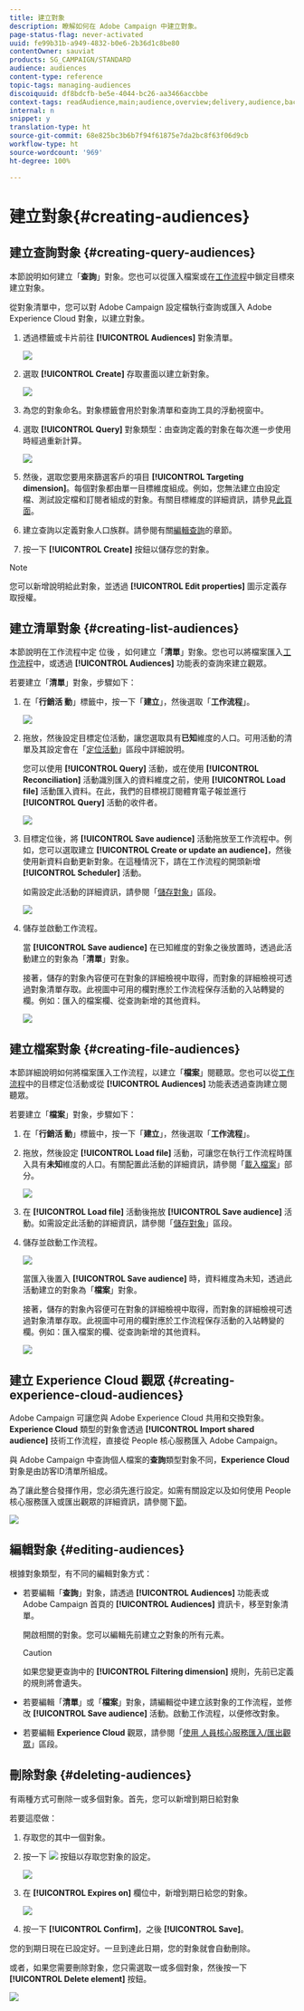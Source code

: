 ```yaml
---
title: 建立對象
description: 瞭解如何在 Adobe Campaign 中建立對象。
page-status-flag: never-activated
uuid: fe99b31b-a949-4832-b0e6-2b36d1c8be80
contentOwner: sauviat
products: SG_CAMPAIGN/STANDARD
audience: audiences
content-type: reference
topic-tags: managing-audiences
discoiquuid: df8bdcfb-be5e-4044-bc26-aa3466accbbe
context-tags: readAudience,main;audience,overview;delivery,audience,back
internal: n
snippet: y
translation-type: ht
source-git-commit: 68e825bc3b6b7f94f61875e7da2bc8f63f06d9cb
workflow-type: ht
source-wordcount: '969'
ht-degree: 100%

---
```



# 建立對象{#creating-audiences}

## 建立查詢對象 {#creating-query-audiences}

本節說明如何建立「**查詢**」對象。您也可以從匯入檔案或在[工作流程](../../automating/using/get-started-workflows.md)中鎖定目標來建立對象。

從對象清單中，您可以對 Adobe Campaign 設定檔執行查詢或匯入 Adobe Experience Cloud 對象，以建立對象。

1. 透過標籤或卡片前往 **[!UICONTROL Audiences]** 對象清單。

   ![](assets/audiences_query_1.png)

1. 選取 **[!UICONTROL Create]** 存取畫面以建立新對象。

   ![](assets/audiences_query.png)

1. 為您的對象命名。對象標籤會用於對象清單和查詢工具的浮動視窗中。
1. 選取 **[!UICONTROL Query]** 對象類型：由查詢定義的對象在每次進一步使用時經過重新計算。

   ![](assets/audience_type_selection.png)

1. 然後，選取您要用來篩選客戶的項目 **[!UICONTROL Targeting dimension]**。每個對象都由單一目標維度組成。例如，您無法建立由設定檔、測試設定檔和訂閱者組成的對象。有關目標維度的詳細資訊，請參見[此頁面](../../automating/using/query.md#targeting-dimensions-and-resources)。
1. 建立查詢以定義對象人口族群。請參閱有關[編輯查詢](../../automating/using/editing-queries.md)的章節。
1. 按一下 **[!UICONTROL Create]** 按鈕以儲存您的對象。

>[!NOTE]
>
>您可以新增說明給此對象，並透過 **[!UICONTROL Edit properties]** 圖示定義存取授權。

## 建立清單對象 {#creating-list-audiences}

本節說明在工作流程中定 位後 ，如何建立「**清單**」對象。您也可以將檔案匯入[工作流程](../../automating/using/get-started-workflows.md)中，或透過 **[!UICONTROL Audiences]** 功能表的查詢來建立觀眾。

若要建立「**清單**」對象，步驟如下：

1. 在「**行銷活 動**」標籤中，按一下「**建立**」，然後選取「**工作流程**」。

   ![](assets/audiences_list_1.png)

1. 拖放，然後設定目標定位活動，讓您選取具有&#x200B;**已知**&#x200B;維度的人口。可用活動的清單及其設定會在「[定位活動](../../automating/using/about-targeting-activities.md)」區段中詳細說明。

   您可以使用 **[!UICONTROL Query]** 活動，或在使用 **[!UICONTROL Reconciliation]** 活動識別匯入的資料維度之前，使用 **[!UICONTROL Load file]** 活動匯入資料。在此，我們的目標視訂閱體育電子報並進行 **[!UICONTROL Query]** 活動的收件者。

   ![](assets/audiences_list_2.png)

1. 目標定位後，將 **[!UICONTROL Save audience]** 活動拖放至工作流程中。例如，您可以選取建立 **[!UICONTROL Create or update an audience]**，然後使用新資料自動更新對象。在這種情況下，請在工作流程的開頭新增 **[!UICONTROL Scheduler]** 活動。

   如需設定此活動的詳細資訊，請參閱「[儲存對象](../../automating/using/save-audience.md)」區段。

   ![](assets/audiences_list_3.png)

1. 儲存並啟動工作流程。

   當 **[!UICONTROL Save audience]** 在已知維度的對象之後放置時，透過此活動建立的對象為「**清單**」對象。

   接著，儲存的對象內容便可在對象的詳細檢視中取得，而對象的詳細檢視可透過對象清單存取。此視圖中可用的欄對應於工作流程保存活動的入站轉變的欄。例如：匯入的檔案欄、從查詢新增的其他資料。

   ![](assets/audiences_list_4.png)

## 建立檔案對象 {#creating-file-audiences}

本節詳細說明如何將檔案匯入工作流程，以建立「**檔案**」閱聽眾。您也可以從[工作流程](../../automating/using/get-started-workflows.md)中的目標定位活動或從 **[!UICONTROL Audiences]** 功能表透過查詢建立閱聽眾。

若要建立「**檔案**」對象，步驟如下：

1. 在「**行銷活 動**」標籤中，按一下「**建立**」，然後選取「**工作流程**」。
1. 拖放，然後設定 **[!UICONTROL Load file]** 活動，可讓您在執行工作流程時匯入具有&#x200B;**未知**&#x200B;維度的人口。有關配置此活動的詳細資訊，請參閱「[載入檔案](../../automating/using/load-file.md)」部分。

   ![](assets/audience_files_1.png)

1. 在 **[!UICONTROL Load file]** 活動後拖放 **[!UICONTROL Save audience]** 活動。如需設定此活動的詳細資訊，請參閱「[儲存對象](../../automating/using/save-audience.md)」區段。
1. 儲存並啟動工作流程。

   ![](assets/audience_files_2.png)

   當匯入後置入 **[!UICONTROL Save audience]** 時，資料維度為未知，透過此活動建立的對象為「**檔案**」對象。

   接著，儲存的對象內容便可在對象的詳細檢視中取得，而對象的詳細檢視可透過對象清單存取。此視圖中可用的欄對應於工作流程保存活動的入站轉變的欄。例如：匯入檔案的欄、從查詢新增的其他資料。

   ![](assets/audience_files_3.png)

## 建立 Experience Cloud 觀眾 {#creating-experience-cloud-audiences}

Adobe Campaign 可讓您與 Adobe Experience Cloud 共用和交換對象。**Experience Cloud** 類型的對象會透過 **[!UICONTROL Import shared audience]** 技術工作流程，直接從 People 核心服務匯入 Adobe Campaign。

與 Adobe Campaign 中查詢個人檔案的&#x200B;**查詢**&#x200B;類型對象不同，**Experience Cloud** 對象是由訪客ID清單所組成。

為了讓此整合發揮作用，您必須先進行設定。如需有關設定以及如何使用 People 核心服務匯入或匯出觀眾的詳細資訊，請參閱下[節](../../integrating/using/sharing-audiences-with-audience-manager-or-people-core-service.md)。

![](assets/audience_peoplecore.png)

## 編輯對象 {#editing-audiences}

根據對象類型，有不同的編輯對象方式：

* 若要編輯「**查詢**」對象，請透過 **[!UICONTROL Audiences]** 功能表或 Adobe Campaign 首頁的 **[!UICONTROL Audiences]** 資訊卡，移至對象清單。

   開啟相關的對象。您可以編輯先前建立之對象的所有元素。

   >[!CAUTION]
   >
   >如果您變更查詢中的 **[!UICONTROL Filtering dimension]** 規則，先前已定義的規則將會遺失。

* 若要編輯「**清單**」或「**檔案**」對象，請編輯從中建立該對象的工作流程，並修改 **[!UICONTROL Save audience]** 活動。啟動工作流程，以便修改對象。
* 若要編輯 **Experience Cloud** 觀眾，請參閱「[使用 人員核心服務匯入/匯出觀眾](../../integrating/using/sharing-audiences-with-audience-manager-or-people-core-service.md)」區段。

## 刪除對象 {#deleting-audiences}

有兩種方式可刪除一或多個對象。首先，您可以新增到期日給對象

若要這麼做：

1. 存取您的其中一個對象。
1. 按一下 ![](assets/edit_darkgrey-24px.png) 按鈕以存取您對象的設定。

   ![](assets/audience_delete_2.png)

1. 在 **[!UICONTROL Expires on]** 欄位中，新增到期日給您的對象。

   ![](assets/audience_delete_3.png)

1. 按一下 **[!UICONTROL Confirm]**，之後 **[!UICONTROL Save]**。

您的到期日現在已設定好。一旦到達此日期，您的對象就會自動刪除。

或者，如果您需要刪除對象，您只需選取一或多個對象，然後按一下 **[!UICONTROL Delete element]** 按鈕。

![](assets/audience_delete_1.png)

